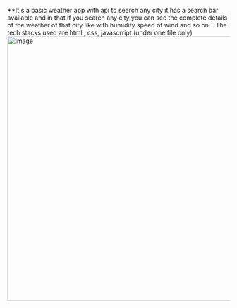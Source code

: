 **It's a basic weather app with api to search any city it has a search bar available and in that if you search  any city you can see the complete details of the weather of that city like with humidity
speed of wind and so on .. The tech stacks used are html , css, javascrript (under one file only) 
<img width="600" height="600" alt="image" src="https://github.com/user-attachments/assets/19d02ea5-4298-4742-af7b-40df6c5bf17b" />



